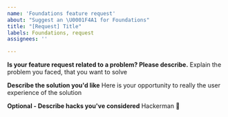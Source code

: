 ```yaml
---
name: 'Foundations feature request'
about: "Suggest an \U0001F4A1 for Foundations"
title: "[Request] Title"
labels: Foundations, request
assignees: ''

---
```


**Is your feature request related to a problem? Please describe.**
Explain the problem you faced, that you want to solve

**Describe the solution you'd like**
Here is your opportunity to really the user experience of the solution

**Optional - Describe hacks you've considered**
Hackerman 🤯
